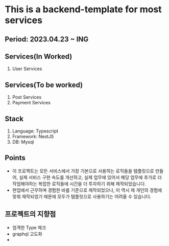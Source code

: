 # This is a backend-template for most services

## Period: 2023.04.23 ~ ING
## Services(In Worked)
1. User Services

## Services(To be worked)
1. Post Services
2. Payment Services

## Stack
1. Language: Typescript
2. Framework: NestJS
3. DB: Mysql

## Points
* 이 프로젝트는 모든 서비스에서 가장 기본으로 사용하는 로직들을 템플릿으로 만들어, 실제 서비스 구현 속도를 개선하고, 실제 업무에 있어서 해당 업무에 추가로 더 작업해야하는 복잡한 로직들에 시간을 더 투자하기 위해 제작되었습니다.
* 현업에서 근무하며 경험한 바를 기준으로 제작되었으나, 이 역시 제 개인의 경험에 맞춰 제작되었기 때문에 모두가 템플릿으로 사용하기는 어려울 수 있습니다.

## 프로젝트의 지향점
* 엄격한 Type 체크
* graphql 고도화
* 